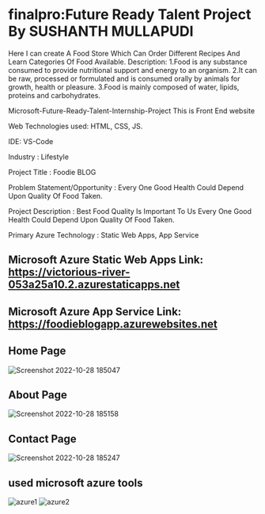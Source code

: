 # finalpro:Future Ready Talent Project By SUSHANTH MULLAPUDI
 
 Here I can create A Food Store Which Can Order Different Recipes And Learn Categories Of Food Available. Description: 1.Food is any substance consumed to provide nutritional support and energy to an organism. 2.It can be raw, processed or formulated and is consumed orally by animals for growth, health or pleasure. 3.Food is mainly composed of water, lipids, proteins and carbohydrates.

Microsoft-Future-Ready-Talent-Internship-Project This is Front End website

Web Technologies used: HTML, CSS, JS.

IDE: VS-Code

Industry : Lifestyle

Project Title : Foodie BLOG

Problem Statement/Opportunity : Every One Good Health Could Depend Upon Quality Of Food Taken.

Project Description : Best Food Quality Is Important To Us Every One Good Health Could Depend Upon Quality Of Food Taken.

Primary Azure Technology : Static Web Apps, App Service

## Microsoft Azure Static Web Apps Link: https://victorious-river-053a25a10.2.azurestaticapps.net

## Microsoft Azure App Service Link: https://foodieblogapp.azurewebsites.net

## Home Page
![Screenshot 2022-10-28 185047](https://user-images.githubusercontent.com/116786675/198606128-49b8f817-116c-4ec2-a899-fd0515710f48.png)

## About Page
![Screenshot 2022-10-28 185158](https://user-images.githubusercontent.com/116786675/198606783-dc426bbc-3fd6-46af-afd2-4fe9ad0dbe82.png)

## Contact Page
![Screenshot 2022-10-28 185247](https://user-images.githubusercontent.com/116786675/198607264-4c022088-9a38-4d3a-b30d-1ce293e71bf9.png)
## used microsoft azure tools
![azure1](https://user-images.githubusercontent.com/116786675/201633616-7b5fa9db-debd-41b1-bd4d-1fc5648d1a96.PNG)
![azure2](https://user-images.githubusercontent.com/116786675/201633620-8fc4fa2c-36d8-4cc8-b790-6d7cba769477.PNG)
